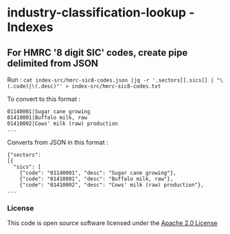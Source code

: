 # industry-classification-lookup - Indexes

## For HMRC '8 digit SIC' codes, create pipe delimited from JSON

Run :
```cat index-src/hmrc-sic8-codes.json |jq -r '.sectors[].sics[] | "\(.code)|\(.desc)"' > index-src/hmrc-sic8-codes.txt```

To convert to this format :
```
01140001|Sugar cane growing
01410001|Buffalo milk, raw
01410002|Cows' milk (raw) production
...
```

Converts from JSON in this format :
```
{"sectors":
[{
  "sics": [
    {"code": "01140001", "desc": "Sugar cane growing"},
    {"code": "01410001", "desc": "Buffalo milk, raw"},
    {"code": "01410002", "desc": "Cows' milk (raw) production"},
...
```

### License

This code is open source software licensed under the [Apache 2.0 License]("http://www.apache.org/licenses/LICENSE-2.0.html")